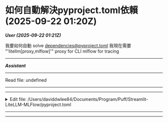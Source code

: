 <!-- Generated by SpecStory -->

# 如何自動解決pyproject.toml依賴 (2025-09-22 01:20Z)

_**User (2025-09-22 01:21Z)**_

 我要如何自動 solve dependencies@pyproject.toml 
我現在需要 "'litellm[proxy,mlflow]'"
proxy for CLI
mlflow for tracing

---

_**Assistant**_



---

Read file: undefined

---



---

<details><summary>Edit file: /Users/daviddwlee84/Documents/Program/Puff/Streamlit-LiteLLM-MLFlow/pyproject.toml</summary>

undefined

**Chunk 1**
Lines added: 1, lines removed: 1

```diff
@@ -9,5 +9,5 @@
      "boto3>=1.40.35",
      "httpx[socks]>=0.28.1",
-     "litellm[mlflow]>=1.77.3",
+     "litellm[proxy,mlflow]>=1.77.3",
      "python-dotenv>=1.1.1",
      "streamlit-authenticator>=0.4.2",
```

</details>

---



---

